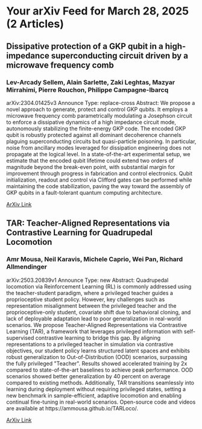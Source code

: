 <h1>Your arXiv Feed for March 28, 2025 (2 Articles)</h1>
<h2>Dissipative protection of a GKP qubit in a high-impedance superconducting circuit driven by a microwave frequency comb</h2>
<h3>Lev-Arcady Sellem, Alain Sarlette, Zaki Leghtas, Mazyar Mirrahimi, Pierre Rouchon, Philippe Campagne-Ibarcq</h3>
<p>arXiv:2304.01425v3 Announce Type: replace-cross 
Abstract: We propose a novel approach to generate, protect and control GKP qubits. It employs a microwave frequency comb parametrically modulating a Josephson circuit to enforce a dissipative dynamics of a high impedance circuit mode, autonomously stabilizing the finite-energy GKP code. The encoded GKP qubit is robustly protected against all dominant decoherence channels plaguing superconducting circuits but quasi-particle poisoning. In particular, noise from ancillary modes leveraged for dissipation engineering does not propagate at the logical level. In a state-of-the-art experimental setup, we estimate that the encoded qubit lifetime could extend two orders of magnitude beyond the break-even point, with substantial margin for improvement through progress in fabrication and control electronics. Qubit initialization, readout and control via Clifford gates can be performed while maintaining the code stabilization, paving the way toward the assembly of GKP qubits in a fault-tolerant quantum computing architecture.</p>
<a href='https://arxiv.org/abs/2304.01425'>ArXiv Link</a>

<h2>TAR: Teacher-Aligned Representations via Contrastive Learning for Quadrupedal Locomotion</h2>
<h3>Amr Mousa, Neil Karavis, Michele Caprio, Wei Pan, Richard Allmendinger</h3>
<p>arXiv:2503.20839v1 Announce Type: new 
Abstract: Quadrupedal locomotion via Reinforcement Learning (RL) is commonly addressed using the teacher-student paradigm, where a privileged teacher guides a proprioceptive student policy. However, key challenges such as representation misalignment between the privileged teacher and the proprioceptive-only student, covariate shift due to behavioral cloning, and lack of deployable adaptation lead to poor generalization in real-world scenarios. We propose Teacher-Aligned Representations via Contrastive Learning (TAR), a framework that leverages privileged information with self-supervised contrastive learning to bridge this gap. By aligning representations to a privileged teacher in simulation via contrastive objectives, our student policy learns structured latent spaces and exhibits robust generalization to Out-of-Distribution (OOD) scenarios, surpassing the fully privileged "Teacher". Results showed accelerated training by 2x compared to state-of-the-art baselines to achieve peak performance. OOD scenarios showed better generalization by 40 percent on average compared to existing methods. Additionally, TAR transitions seamlessly into learning during deployment without requiring privileged states, setting a new benchmark in sample-efficient, adaptive locomotion and enabling continual fine-tuning in real-world scenarios. Open-source code and videos are available at https://ammousa.github.io/TARLoco/.</p>
<a href='https://arxiv.org/abs/2503.20839'>ArXiv Link</a>

